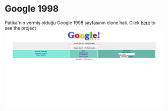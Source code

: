 # Google 1998

Patika'nın vermiş olduğu Google 1998 sayfasının clone hali. Click [here](https://codepen.io/xEfeHD/full/ExQMorM) to see the project
![](site.png)
